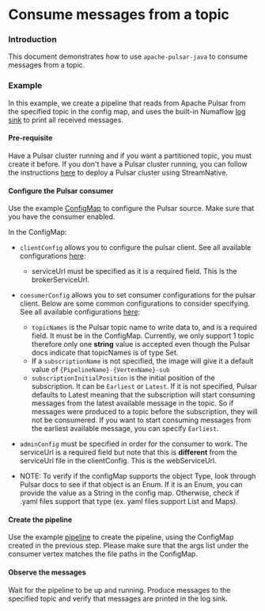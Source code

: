 # Consume messages from a topic

### Introduction

This document demonstrates how to use `apache-pulsar-java` to consume messages from a topic.


### Example

In this example, we create a pipeline that reads from Apache Pulsar from the specified topic in the config map, and uses the built-in Numaflow [log sink](https://numaflow.numaproj.io/user-guide/sinks/log/) to print all received messages.

#### Pre-requisite

Have a Pulsar cluster running and if you want a partitioned topic, you must create it before.
If you don't have a Pulsar cluster running, you can follow the instructions [here](https://github.com/numaproj-contrib/apache-pulsar-java/blob/master/docs/get-started/pulsar-on-streamnative.md) to deploy a Pulsar cluster using StreamNative.

#### Configure the Pulsar consumer

Use the example [ConfigMap](manifests/api-key-consumer-config.yaml) to configure the Pulsar source. Make sure that you have the consumer enabled. 

In the ConfigMap:

* `clientConfig` allows you to configure the pulsar client. See all available configurations [here](https://pulsar.apache.org/reference/#/4.0.x/client/client-configuration-client):
    * serviceUrl must be specified as it is a required field. This is the brokerServiceUrl.

* `consumerConfig` allows you to set consumer configurations for the pulsar client. Below are some common configurations to consider specifying. See all available configurations [here](https://pulsar.apache.org/reference/#/4.0.x/client/client-configuration-consumer):
    * `topicNames` is the Pulsar topic name to write data to, and is a required field. It must be in the ConfigMap. Currently, we only support 1 topic therefore only one **string** value is accepted even though the Pulsar docs indicate that topicNames is of type Set. 
    * If a `subscriptionName` is not specified, the image will give it a default value of `{PipelineName}-{VertexName}-sub`
    * `subscriptionInitialPosition` is the initial position of the subscription. It can be `Earliest` or `Latest`. If it is not specified, Pulsar defaults to Latest meaning that the subscription will start consuming messages from the latest available message in the topic. So if messages were produced to a topic before the subscription, they will not be consumered. If you want to start consuming messages from the earliest available message, you can specify `Earliest`.
* `adminConfig` must be specified in order for the consumer to work. The serviceUrl is a required field but note that this is **different** from the serviceUrl file in the clientConfig. This is the webServiceUrl.
* NOTE: To verify if the configMap supports the object Type, look through Pulsar docs to see if that object is an Enum. If it is an Enum, you can provide the value as a String in the config map. Otherwise, check if .yaml files support that type (ex. yaml files support List and Maps). 

#### Create the pipeline

Use the example [pipeline](manifests/api-key-consumer-pipeline.yaml) to create the pipeline, using the ConfigMap created in
the previous step. Please make sure that the args list under the consumer vertex matches the file paths in the ConfigMap.

#### Observe the messages
Wait for the pipeline to be up and running. Produce messages to the specified topic and verify that messages are printed in the log sink.